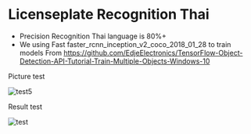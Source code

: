 # Licenseplate Recognition Thai

+ Precision Recognition Thai  language is 80%+ 
+ We using Fast faster_rcnn_inception_v2_coco_2018_01_28 to train models From https://github.com/EdjeElectronics/TensorFlow-Object-Detection-API-Tutorial-Train-Multiple-Objects-Windows-10

Picture test

![test5](https://user-images.githubusercontent.com/47807315/69860772-80643a00-12c9-11ea-98ef-7d5a3af1bde8.jpg)

Result test

![test](https://user-images.githubusercontent.com/47807315/69860833-a4c01680-12c9-11ea-92f6-87f6b2a64bbe.PNG)

